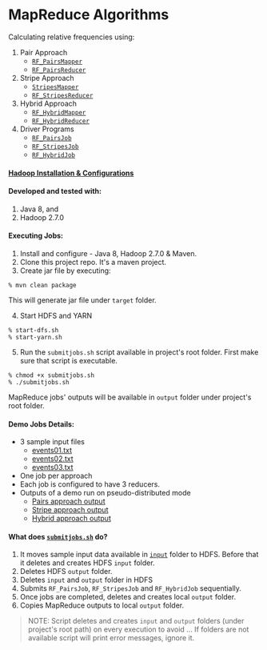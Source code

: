 # MapReduce Algorithms

Calculating relative frequencies using:

1. Pair Approach
    * [```RF_PairsMapper```](./src/main/java/cs522/lab/pair/RF_PairsMapper.java)
    * [```RF_PairsReducer```](./src/main/java/cs522/lab/pair/RF_PairsReducer.java)
2. Stripe Approach
    * [```StripesMapper```](./src/main/java/cs522/lab/stripe/StripesMapper.java)
    * [```RF_StripesReducer```](./src/main/java/cs522/lab/stripe/RF_StripesReducer.java)
3. Hybrid Approach
    * [```RF_HybridMapper```](./src/main/java/cs522/lab/hybrid/RF_HybridMapper.java)
    * [```RF_HybridReducer```](./src/main/java/cs522/lab/hybrid/RF_HybridReducer.java)
4. Driver Programs
    * [```RF_PairsJob```](./src/main/java/cs522/lab/pair/RF_PairsDriver.java)
    * [```RF_StripesJob```](./src/main/java/cs522/lab/stripe/RF_StripesDriver.java)
    * [```RF_HybridJob```](./src/main/java/cs522/lab/hybrid/RF_HybridDriver.java)

#### [Hadoop Installation & Configurations](./docs/hadoop-installation.md)

#### Developed and tested with:
1. Java 8, and
2. Hadoop 2.7.0

#### Executing Jobs:
1. Install and configure - Java 8, Hadoop 2.7.0 & Maven.
2. Clone this project repo. It's a maven project.
3. Create jar file by executing:
```
% mvn clean package
```
This will generate jar file under ```target``` folder.

4. Start HDFS and YARN
```
% start-dfs.sh
% start-yarn.sh
```
5. Run the ```submitjobs.sh``` script available in project's root folder. First make sure that script is executable.
```
% chmod +x submitjobs.sh
% ./submitjobs.sh
```
MapReduce jobs' outputs will be available in ```output``` folder under project's root folder.

#### Demo Jobs Details:
- 3 sample input files
    - [events01.txt](./input/events01.txt)
    - [events02.txt](./input/events02.txt)
    - [events03.txt](./input/events03.txt)
- One job per approach
- Each job is configured to have 3 reducers.
- Outputs of a demo run on pseudo-distributed mode
    - [Pairs approach output](./output/pairs_rf/)
    - [Stripe approach output](./output/stripes_rf/)
    - [Hybrid approach output](./output/hybrid_rf/)

#### What does [```submitjobs.sh```](submitjobs.sh) do?
1. It moves sample input data available in [```input```](./input) folder to HDFS. Before that it deletes and creates HDFS ```input``` folder.
2. Deletes HDFS ```output``` folder.
3. Deletes ```input``` and ```output``` folder in HDFS
4. Submits ```RF_PairsJob```, ```RF_StripesJob``` and ```RF_HybridJob``` sequentially.
5. Once jobs are completed, deletes and creates local ```output``` folder.
6. Copies MapReduce outputs to local ```output``` folder.

>NOTE: Script deletes and creates ```input``` and ```output``` folders (under project's root path) on every execution to avoid ... If folders are not available script will print error messages, ignore it.
